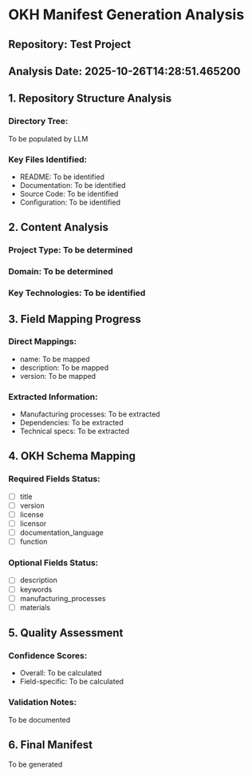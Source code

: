 
# OKH Manifest Generation Analysis
## Repository: Test Project
## Analysis Date: 2025-10-26T14:28:51.465200

## 1. Repository Structure Analysis
### Directory Tree:
To be populated by LLM

### Key Files Identified:
- README: To be identified
- Documentation: To be identified
- Source Code: To be identified
- Configuration: To be identified

## 2. Content Analysis
### Project Type: To be determined
### Domain: To be determined
### Key Technologies: To be identified

## 3. Field Mapping Progress
### Direct Mappings:
- name: To be mapped
- description: To be mapped
- version: To be mapped

### Extracted Information:
- Manufacturing processes: To be extracted
- Dependencies: To be extracted
- Technical specs: To be extracted

## 4. OKH Schema Mapping
### Required Fields Status:
- [ ] title
- [ ] version
- [ ] license
- [ ] licensor
- [ ] documentation_language
- [ ] function

### Optional Fields Status:
- [ ] description
- [ ] keywords
- [ ] manufacturing_processes
- [ ] materials

## 5. Quality Assessment
### Confidence Scores:
- Overall: To be calculated
- Field-specific: To be calculated

### Validation Notes:
To be documented

## 6. Final Manifest
To be generated
